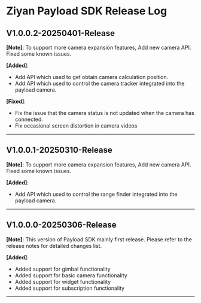 # Ziyan Payload SDK Release Log



## V1.0.0.2-20250401-Release 

**[Note]**: 
To support more camera expansion features, Add new camera API. Fixed some known issues.

**[Added]**:
* Add API which used to get obtain camera calculation position.
* Add API which used to control the camera tracker integrated into the payload camera.

**[Fixed]**:
* Fix the issue that the camera status is not updated when the camera has connected.
* Fix occasional screen distortion in camera videos
---
  




## V1.0.0.1-20250310-Release 
**[Note]**: 
To support more camera expansion features, Add new camera API. Fixed some known issues.

**[Added]**:
* Add API which used to control the range finder integrated into the payload camera.
---





## V1.0.0.0-20250306-Release 
**[Note]**: 
This version of Payload SDK mainly first release. Please refer to the release notes for detailed changes list.

**[Added]**:
* Added support for gimbal functionality
* Added support for basic camera functionality
* Added support for widget functionality
* Added support for subscription functionality
---




